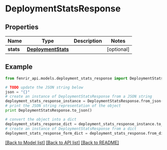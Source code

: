 # DeploymentStatsResponse


## Properties

Name | Type | Description | Notes
------------ | ------------- | ------------- | -------------
**stats** | [**DeploymentStats**](DeploymentStats.md) |  | [optional] 

## Example

```python
from fenrir_api.models.deployment_stats_response import DeploymentStatsResponse

# TODO update the JSON string below
json = "{}"
# create an instance of DeploymentStatsResponse from a JSON string
deployment_stats_response_instance = DeploymentStatsResponse.from_json(json)
# print the JSON string representation of the object
print DeploymentStatsResponse.to_json()

# convert the object into a dict
deployment_stats_response_dict = deployment_stats_response_instance.to_dict()
# create an instance of DeploymentStatsResponse from a dict
deployment_stats_response_form_dict = deployment_stats_response.from_dict(deployment_stats_response_dict)
```
[[Back to Model list]](../README.md#documentation-for-models) [[Back to API list]](../README.md#documentation-for-api-endpoints) [[Back to README]](../README.md)



